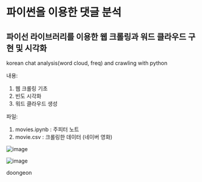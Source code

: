 # 파이썬을 이용한 댓글 분석
## 파이선 라이브러리를 이용한 웹 크롤링과 워드 클라우드 구현 및 시각화

korean chat analysis(word cloud, freq) and crawling with python

내용: 
  1. 웹 크롤링 기초
  2. 빈도 시각화
  3. 워드 클라우드 생성

파일:
  1. movies.ipynb : 주피터 노트
  2. movie.csv : 크롤링한 데이터 (네이버 영화)


![image](https://user-images.githubusercontent.com/87890694/222934252-f17425ee-a19f-4238-a2f1-ad2968b5a946.png)

  
  
![image](https://user-images.githubusercontent.com/87890694/222934232-e77173a3-01b1-4822-a51a-afdefd6a58df.png)


doongeon
